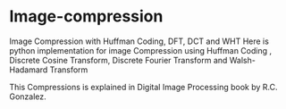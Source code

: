 # Image-compression
Image Compression with Huffman Coding, DFT, DCT and WHT 
Here is python implementation for image Compression using Huffman Coding , Discrete Cosine Transform, Discrete Fourier Transform and Walsh-Hadamard Transform

This Compressions is explained in Digital Image Processing book by R.C. Gonzalez. 

